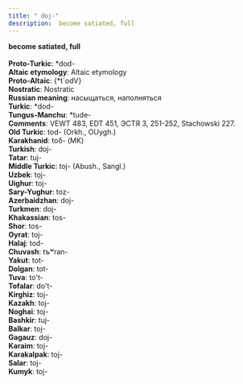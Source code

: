 ```yaml
---
title: " doj-"
description:  become satiated, full
---
```

<p data-pagefind-weight="0.5">
<strong> become satiated, full</strong><br><br>
<strong>Proto-Turkic</strong>:  *dod-<br>
<strong>Altaic etymology</strong>:  Altaic etymology<br>
<strong> Proto-Altaic</strong>:  {*t`odV}<br>
<strong>Nostratic</strong>:  Nostratic<br>
<strong>Russian meaning</strong>:  насыщаться, наполняться<br>
<strong>Turkic</strong>:  *dod-<br>
<strong>Tungus-Manchu</strong>:  *tude-<br>
<strong>Comments</strong>:  VEWT 483, EDT 451, ЭСТЯ 3, 251-252, Stachowski 227.<br>
<strong>Old Turkic</strong>:  tod- (Orkh., OUygh.)<br>
<strong>Karakhanid</strong>:  toδ- (MK)<br>
<strong>Turkish</strong>:  doj-<br>
<strong>Tatar</strong>:  tuj-<br>
<strong>Middle Turkic</strong>:  toj- (Abush., Sangl.)<br>
<strong>Uzbek</strong>:  tọj-<br>
<strong>Uighur</strong>:  toj-<br>
<strong>Sary-Yughur</strong>:  toz-<br>
<strong>Azerbaidzhan</strong>:  doj-<br>
<strong>Turkmen</strong>:  doj-<br>
<strong>Khakassian</strong>:  tos-<br>
<strong>Shor</strong>:  tos-<br>
<strong>Oyrat</strong>:  toj-<br>
<strong>Halaj</strong>:  tod-<br>
<strong>Chuvash</strong>:  tъʷran-<br>
<strong>Yakut</strong>:  tot-<br>
<strong>Dolgan</strong>:  tot-<br>
<strong>Tuva</strong>:  to't-<br>
<strong>Tofalar</strong>:  do't-<br>
<strong>Kirghiz</strong>:  toj-<br>
<strong>Kazakh</strong>:  toj-<br>
<strong>Noghai</strong>:  toj-<br>
<strong>Bashkir</strong>:  tuj-<br>
<strong>Balkar</strong>:  toj-<br>
<strong>Gagauz</strong>:  doj-<br>
<strong>Karaim</strong>:  toj-<br>
<strong>Karakalpak</strong>:  toj-<br>
<strong>Salar</strong>:  toj-<br>
<strong>Kumyk</strong>:  toj-<br>

</p>
